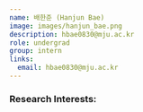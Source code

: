 ```yaml
---
name: 배한준 (Hanjun Bae)
image: images/hanjun_bae.png
description: hbae0830@mju.ac.kr
role: undergrad
group: intern
links:   
  email: hbae0830@mju.ac.kr
---
```


### Research Interests:
